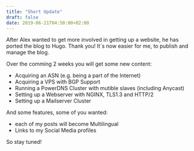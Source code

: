 ```yaml
---
title: "Short Update"
draft: false
date: 2019-06-21T04:50:00+02:00
---
```


After Alex wanted to get more involved in getting up a website, he has ported the blog to Hugo. Thank you! It´s now easier for me, to publish and manage the blog.

Over the comming 2 weeks you will get some new content:

- Acquiring an ASN (e.g. being a part of the Internet)
- Acquiring a VPS with BGP Support
- Running a PowerDNS Cluster with mutible slaves (including Anycast)
- Setting up a Webserver with NGINX, TLS1.3 and HTTP/2
- Setting up a Mailserver Cluster

And some features, some of you wanted: 

- each of my posts will become Multilingual
- Links to my Social Media profiles



So stay tuned!